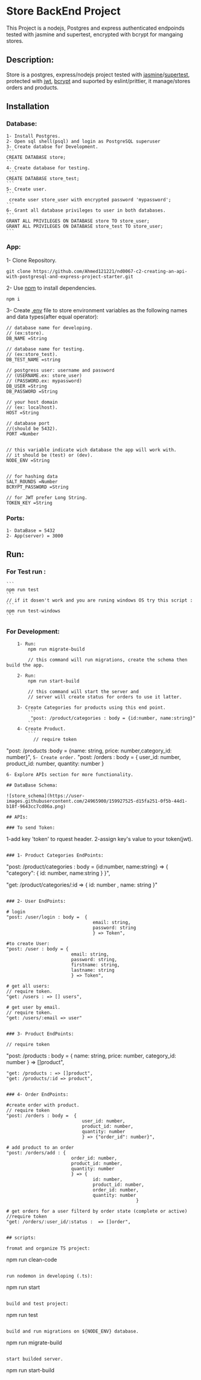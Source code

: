 # Store BackEnd Project

This Project is a nodejs, Postgres and express authenticated endpoinds tested with jasmine and supertest, encrypted with bcrypt for mangaing stores.

## Description:

Store is a postgres, express/nodejs project tested with [jasmine](https://www.npmjs.com/package/jasmine)/[supertest](https://www.npmjs.com/package/supertest), protected with [jwt](https://www.npmjs.com/package/jsonwebtoken), [bcrypt](https://www.npmjs.com/package/bcrypt) and suported by eslint/prittier, it manage/stores orders and products.

## Installation

### Database:

    1- Install Postgres.
    2- Open sql shell(psql) and login as PostgreSQL superuser
    3- Create databse for Development.
    ```
    CREATE DATABASE store;
    ```
    4- Create database for testing.
     ```
    CREATE DATABASE store_test;
    ```
    5- Create user.
    ```
     create user store_user with encrypted password 'mypassword';
    ```
    6- Grant all database privileges to user in both databases.
    ```
    GRANT ALL PRIVILEGES ON DATABASE store TO store_user;
    GRANT ALL PRIVILEGES ON DATABASE store_test TO store_user;
    ```

### App:

1- Clone Repository.

```
git clone https://github.com/Ahmed121221/nd0067-c2-creating-an-api-with-postgresql-and-express-project-starter.git
```

2- Use [npm](https://www.npmjs.com) to install dependencies.

```
npm i
```

3- Create [.env](https://github.com/motdotla/dotenv) file to store environment variables
as the following names and data types(after equal operator):

```
// database name for developing.
// (ex:store).
DB_NAME =String

// database name for testing.
// (ex:store_test).
DB_TEST_NAME =string

// postgress user: username and password
// (USERNAME.ex: store_user)
// (PASSWORD.ex: mypassword)
DB_USER =String
DB_PASSWORD =String

// your host domain
// (ex: localhost).
HOST =String

// database port
//(should be 5432).
PORT =Number


// this variable indicate wich database the app will work with.
// it should be (test) or (dev).
NODE_ENV =String


// for hashing data
SALT_ROUNDS =Number
BCRYPT_PASSWORD =String

// for JWT prefer Long String.
TOKEN_KEY =String
```

### Ports:

    1- DataBase = 5432
    2- App(server) = 3000

## Run:

### For Test run :

    ```
    npm run test
    ```
    // if it dosen't work and you are runing windows OS try this script :
    ```
    npm run test-windows
    ```

### For Development:

        1- Run:
            npm run migrate-build

            // this command will run migrations, create the schema then build the app.

        2- Run:
            npm run start-build

            // this command will start the server and
            // server will create status for orders to use it latter.

        3- Create Categories for products using this end point.
            ```
             "post: /product/categories : body = {id:number, name:string}"
            ```
        4- Create Product.
            ```
              // require token

"post: /products :body = {name: string, price: number,category_id: number}",
`5- Create order.`
"post: /orders : body = {
user_id: number,
product_id: number,
quantity: number
}

```
6- Explore APIs section for more functionality.

## DataBase Schema:

![store_schema](https://user-images.githubusercontent.com/24965900/159927525-d15fa251-0f5b-44d1-b18f-9643cc7cd06a.png)

## APIs:

### To send Token:

```

1-add key 'token' to rquest header.
2-assign key's value to your token(jwt).

```

### 1- Product Categories EndPoints:

```

"post: /product/categories : body = {id:number, name:string} => {
"category": {
id: number,
name:string
}
}",

"get: /product/categories/:id => {
id: number ,
name: string
}"

```

### 2- User EndPoints:

```

    # login
    "post: /user/login : body =  {
                                    email: string,
                                    password: string
                                    } => Token",

    #to create User:
    "post: /user : body = {
                            email: string,
                            password: string,
                            firstname: string,
                            lastname: string
                            } => Token",

    # get all users:
    // require token.
    "get: /users : => [] users",

    # get user by email.
    // require token.
    "get: /users/:email => user"

```

### 3- Product EndPoints:

```

    // require token

"post: /products : body = {
name: string,
price: number,
category_id: number
} => []product",

    "get: /products : => []product",
    "get: /products/:id => product",

```

### 4- Order EndPoints:

```

    #create order with product.
    // require token
    "post: /orders : body =  {
                                user_id: number,
                                product_id: number,
                                quantity: number
                                } => {"order_id": number}",

    # add product to an order
    "post: /orders/add : {
                            order_id: number,
                            product_id: number,
                            quantity: number
                            } => {
                                    id: number,
                                    product_id: number,
                                    order_id: number,
                                    quantity: number
                                                    }

    # get orders for a user filterd by order state (complete or active)
    //require token
    "get: /orders/:user_id/:status :  => []order",

```

## scripts:

fromat and organize TS project:

```

npm run clean-code

```

run nodemon in developing (.ts):

```

npm run start

```

build and test project:

```

npm run test

```

build and run migrations on ${NODE_ENV} database.

```

npm run migrate-build

```

start builded server.

```

npm run start-build

```

```
